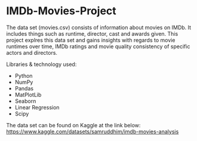 # IMDb-Movies-Project

The data set (movies.csv) consists of information about movies on IMDb. It includes things such as runtime, director, cast and awards given. This project explres this data set and gains insights with regards to movie runtimes over time, IMDb ratings and movie quality consistency of specific actors and directors. 


Libraries & technology used:

  - Python
  - NumPy
  - Pandas
  - MatPlotLib
  - Seaborn
  - Linear Regression
  - Scipy
  
The data set can be found on Kaggle at the link below:
https://www.kaggle.com/datasets/samruddhim/imdb-movies-analysis